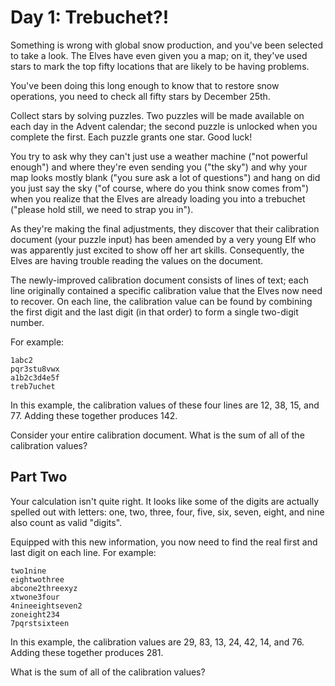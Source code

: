 # Day 1: Trebuchet?!

Something is wrong with global snow production, and you've been selected to take a look.
The Elves have even given you a map; on it, they've used stars to mark the top fifty
locations that are likely to be having problems.

You've been doing this long enough to know that to restore snow operations, you need to
check all fifty stars by December 25th.

Collect stars by solving puzzles. Two puzzles will be made available on each day in the
Advent calendar; the second puzzle is unlocked when you complete the first. Each puzzle
grants one star. Good luck!

You try to ask why they can't just use a weather machine ("not powerful enough") and
where they're even sending you ("the sky") and why your map looks mostly blank ("you
sure ask a lot of questions") and hang on did you just say the sky ("of course, where do
 you think snow comes from") when you realize that the Elves are already loading you
 into a trebuchet ("please hold still, we need to strap you in").

As they're making the final adjustments, they discover that their calibration document
(your puzzle input) has been amended by a very young Elf who was apparently just excited
to show off her art skills. Consequently, the Elves are having trouble reading the
values on the document.

The newly-improved calibration document consists of lines of text; each line originally
contained a specific calibration value that the Elves now need to recover. On each line,
the calibration value can be found by combining the first digit and the last digit (in
that order) to form a single two-digit number.

For example:

```
1abc2
pqr3stu8vwx
a1b2c3d4e5f
treb7uchet
```

In this example, the calibration values of these four lines are 12, 38, 15, and 77.
Adding these together produces 142.

Consider your entire calibration document. What is the sum of all of the calibration
values?

## Part Two

Your calculation isn't quite right. It looks like some of the digits are actually
spelled out with letters: one, two, three, four, five, six, seven, eight, and nine also
count as valid "digits".

Equipped with this new information, you now need to find the real first and last digit
on each line. For example:

```
two1nine
eightwothree
abcone2threexyz
xtwone3four
4nineeightseven2
zoneight234
7pqrstsixteen
```

In this example, the calibration values are 29, 83, 13, 24, 42, 14, and 76. Adding these
together produces 281.

What is the sum of all of the calibration values?
